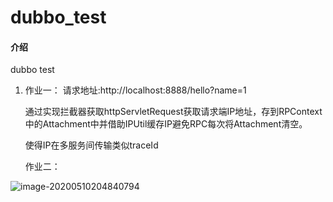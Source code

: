 # dubbo_test

#### 介绍
dubbo test

1. 作业一：
   请求地址:http://localhost:8888/hello?name=1

   通过实现拦截器获取httpServletRequest获取请求端IP地址，存到RPContext中的Attachment中并借助IPUtil缓存IP避免RPC每次将Attachment清空。

   使得IP在多服务间传输类似traceId

   作业二：

   

![image-20200510204840794](https://gitee.com/chenyuhua321/dubbo_test/raw/master/img/image-20200510204840794.png)